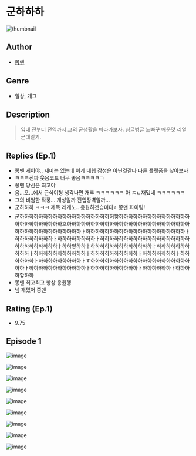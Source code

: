 # 군하하하
![thumbnail](https://image-comic.pstatic.net/user_contents_data/challenge_comic/2023/05/23/361035/upload_3474073260711502947_480x623.jpeg)

## Author
- [쫑맨](https://comic.naver.com/artistTitle?id=361035)

## Genre
- 일상, 개그

## Description
> 입대 전부터 전역까지 그의 군생활을 따라가보자. 싱글벙글 노빠꾸 매운맛 리얼 군대일기.

## Replies (Ep.1)
- 쫑맨 게이야.. 재미는 있는데 이게 네웹 감성은 아닌것같다 다른 플랫폼을 찾아보자
- ㅋㅋㅋ진짜 웃음코드 너무 좋음ㅋㅋㅋㅋㄱ
- 쫑맨 당신은 최고야
- 음...오...에서 근식이형 생각나면 개추 ㅋㅋㅋㅋㅋㅋ 아 ㅈㄴ재밌네 ㅋㅋㅋㅋㅋㅋ
- 그의 비범한 작풍... 개성일까 진입장벽일까...
- 군하하하 ㅋㅋㅋ 제목 레게노.. 응원하겟습미다⭐️ 쫑맨 화이팅!
- 군하하하하하하하하하하하하하하하하하하하허핳하하하하하하하하하하하하하하하하하하하하하하하하하흐하하하하하하하하하하하하하하하하하하하하하하하하하하하하하하하하하하하하하하하하ㅏ하하하하하하하하하하하하하하하하하하하하하ㅏ하하하하하하하하ㅏ하하하하하하하하ㅏ하하하하하하하하하하하하하하하하하하하하하하하하하하하하ㅏ하하핳하하ㅏ하하하하하하하하하하하하하ㅏ하하하하하하하하하하ㅏ하하하하하하하하하하하ㅏ하하하하하하하하하하ㅏ하하하하하하하ㅏ하하하하하하ㅏ하하하하하하하하하ㅏㅎ하하하하하하하하하하하하하하하하하하하하하하하ㅏ하하하하하하하하하하하하ㅏ하하하하하하하하하하ㅏ하하하하하하ㅏ하하하하핳하하
- 쫑맨 최고최고 항상 응원행
- 넘 재밌어 쫑맨

## Rating (Ep.1)
- 9.75

## Episode 1
![image](https://image-comic.pstatic.net/user_contents_data/challenge_comic/2023/05/23/361035/upload_3486179054723348273.jpeg)

![image](https://image-comic.pstatic.net/user_contents_data/challenge_comic/2023/05/23/361035/upload_3905014928187406643.jpeg)

![image](https://image-comic.pstatic.net/user_contents_data/challenge_comic/2023/05/23/361035/upload_3688556084037968432.jpeg)

![image](https://image-comic.pstatic.net/user_contents_data/challenge_comic/2023/05/23/361035/upload_7076389084136157749.jpeg)

![image](https://image-comic.pstatic.net/user_contents_data/challenge_comic/2023/05/23/361035/upload_4063154202459322164.jpeg)

![image](https://image-comic.pstatic.net/user_contents_data/challenge_comic/2023/05/23/361035/upload_7365691308850163811.jpeg)

![image](https://image-comic.pstatic.net/user_contents_data/challenge_comic/2023/05/23/361035/upload_3906362925969978934.jpeg)

![image](https://image-comic.pstatic.net/user_contents_data/challenge_comic/2023/05/23/361035/upload_3978194032742655590.jpeg)

![image](https://image-comic.pstatic.net/user_contents_data/challenge_comic/2023/05/23/361035/upload_3775483653702104932.jpeg)

